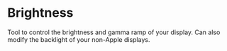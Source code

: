 # Brightness
Tool to control the brightness and gamma ramp of your display. Can also modify the backlight of your non-Apple displays.
